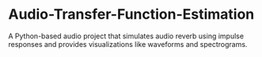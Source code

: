 # Audio-Transfer-Function-Estimation
A Python-based audio project that simulates audio reverb using impulse responses and provides visualizations like waveforms and spectrograms.
